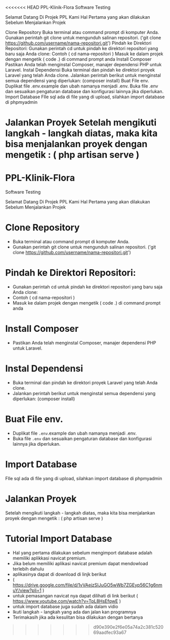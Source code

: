 <<<<<<< HEAD
PPL-Klinik-Flora
Software Testing

Selamat Datang Di Projek PPL Kami Hal Pertama yang akan dilakukan Sebelum Menjalankan Projek

Clone Repository
Buka terminal atau command prompt di komputer Anda.
Gunakan perintah git clone untuk mengunduh salinan repositori. ('git clone https://github.com/username/nama-repositori.git')
Pindah ke Direktori Repositori:
Gunakan perintah cd untuk pindah ke direktori repositori yang baru saja Anda clone:
Contoh ( cd nama-repositori )
Masuk ke dalam projek dengan mengetik ( code .) di command prompt anda
Install Composer
Pastikan Anda telah menginstal Composer, manajer dependensi PHP untuk Laravel.
Instal Dependensi
Buka terminal dan pindah ke direktori proyek Laravel yang telah Anda clone.
Jalankan perintah berikut untuk menginstal semua dependensi yang diperlukan: (composer install)
Buat File env.
Duplikat file .env.example dan ubah namanya menjadi .env.
Buka file .env dan sesuaikan pengaturan database dan konfigurasi lainnya jika diperlukan.
Import Database
FIle sql ada di file yang di upload, silahkan import database di phpmyadmin

Jalankan Proyek
Setelah mengikuti langkah - langkah diatas, maka kita bisa menjalankan proyek dengan mengetik : ( php artisan serve )
=======
# PPL-Klinik-Flora
Software Testing

Selamat Datang Di Projek PPL Kami 
Hal Pertama yang akan dilakukan Sebelum Menjalankan Projek

# Clone Repository
- Buka terminal atau command prompt di komputer Anda.
- Gunakan perintah git clone untuk mengunduh salinan repositori.
('git clone https://github.com/username/nama-repositori.git')

# Pindah ke Direktori Repositori:
- Gunakan perintah cd untuk pindah ke direktori repositori yang baru saja Anda clone:
- Contoh ( cd nama-repositori )
-  Masuk ke dalam projek dengan mengetik
   ( code .) di command prompt anda

# Install Composer
- Pastikan Anda telah menginstal Composer, manajer dependensi PHP untuk Laravel.

# Instal Dependensi 
- Buka terminal dan pindah ke direktori proyek Laravel yang telah Anda clone.
- Jalankan perintah berikut untuk menginstal semua dependensi yang diperlukan:
   (composer install)
# Buat File env.
- Duplikat file `.env`.example dan ubah namanya menjadi .env.
- Buka file `.env` dan sesuaikan pengaturan database dan konfigurasi lainnya jika diperlukan.

# Import Database
 FIle sql ada di file yang di upload, silahkan import database di phpmyadmin


# Jalankan Proyek
Setelah mengikuti langkah - langkah diatas, maka kita bisa menjalankan proyek dengan mengetik : 
( php artisan serve )


 # Tutorial Import Database

- Hal yang pertama dilakukan sebelum mengimport database adalah memiliki aplikkasi navicat premium.
- Jika belum memiliki aplikasi navicat premium dapat mendowload terlebih dahulu
- aplikasinya dapat di download di linjk berikut 
- ( https://drive.google.com/file/d/1vVAejzSIJuGO5wWb7ZGEyp56C1g6nmuY/view?pli=1 )
- untuk pemasangan navicat nya dapat dilihati di link berikut ( https://www.youtube.com/watch?v=TpL8HsEfqwE )
- untuk import database juga sudah ada dalam vidio
- Ikuti langkah - langkah yang ada dan jalan kan programnya
- Terimakasih jika ada kesulitan bisa dilakukan dengan bertanya


>>>>>>> d90e390e2f6e05a74a2c381c52069aadfec93a67
